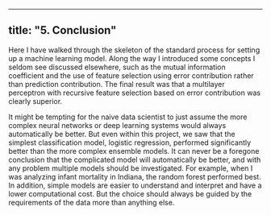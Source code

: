 
---
title: "5. Conclusion"
---

Here I have walked through the skeleton of the standard process for setting up a machine learning model. Along the way I introduced some concepts I seldom see discussed elsewhere, such as the mutual information coefficient and the use of feature selection using error contribution rather than prediction contribution. The final result was that a multilayer perceptron with recursive feature selection based on error contribution was clearly superior.

It might be tempting for the naive data scientist to just assume the more complex neural networks or deep learning systems would always automatically be better. But even within this project, we saw that the simplest classification model, logistic regression, performed significantly better than the more complex ensemble models. It can never be a foregone conclusion that the complicated model will automatically be better, and with any problem multiple models should be investigated. For example, when I was analyzing infant mortality in Indiana, the random forest performed best. In addition, simple models are easier to understand and interpret and have a lower computational cost. But the choice should always be guided by the requirements of the data more than anything else.
